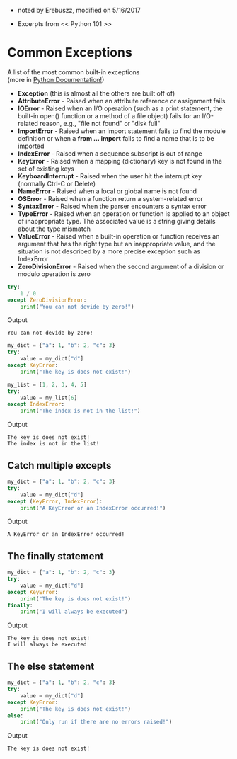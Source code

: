 * noted by Erebuszz, modified on 5/16/2017

* Excerpts from << Python 101 >>

# Common Exceptions

A list of the most common built-in exceptions <br>
(more in [Python Documentation!](https://docs.python.org/3.5/library/exceptions.html))

* <b>Exception</b> (this is almost all the others are built off of)
* <b>AttributeError</b> - Raised when an attribute reference or assignment fails
* <b>IOError</b> - Raised when an I/O operation (such as a print statement, the built-in open() function or a method of a file object) fails for an I/O-related reason, e.g., "file not found" or "disk full"
* <b>ImportError</b> - Raised when an import statement fails to find the module definition or when a <b>from ... import</b> fails to find a name that is to be imported
* <b>IndexError</b> - Raised when a sequence subscript is out of range
* <b>KeyError</b> - Raised when a mapping (dictionary) key is not found in the set of existing keys
* <b>KeyboardInterrupt</b> - Raised when the user hit the interrupt key (normally Ctrl-C or Delete)
* <b>NameError</b> - Raised when a local or global name is not found
* <b>OSError</b> - Raised when a function return a system-related error
* <b>SyntaxError</b> - Raised when the parser encounters a syntax error
* <b>TypeError</b> - Raised when an operation or function is applied to an object of inappropriate type. The associated value is a string giving details about the type mismatch
* <b>ValueError</b> - Raised when a built-in operation or function receives an argument that has the right type but an inappropriate value, and the situation is not described by a more precise exception such as IndexError
* <b>ZeroDivisionError</b> - Raised when the second argument of a division or modulo operation is zero

```python
try:
    1 / 0
except ZeroDivisionError:
    print("You can not devide by zero!")
```
Output

    You can not devide by zero!

```python
my_dict = {"a": 1, "b": 2, "c": 3}
try:
    value = my_dict["d"]
except KeyError:
    print("The key is does not exist!")

my_list = [1, 2, 3, 4, 5]
try:
    value = my_list[6]
except IndexError:
    print("The index is not in the list!")
```
Output

    The key is does not exist!
    The index is not in the list!

## Catch multiple excepts

```python
my_dict = {"a": 1, "b": 2, "c": 3}
try:
    value = my_dict["d"]
except (KeyError, IndexError):
    print("A KeyError or an IndexError occurred!")
```
Output

    A KeyError or an IndexError occurred!

## The finally statement

```python
my_dict = {"a": 1, "b": 2, "c": 3}
try:
    value = my_dict["d"]
except KeyError:
    print("The key is does not exist!")
finally:
    print("I will always be executed")
```
Output

    The key is does not exist!
    I will always be executed

## The else statement

```python
my_dict = {"a": 1, "b": 2, "c": 3}
try:
    value = my_dict["d"]
except KeyError:
    print("The key is does not exist!")
else:
    print("Only run if there are no errors raised!")
```
Output

    The key is does not exist!

